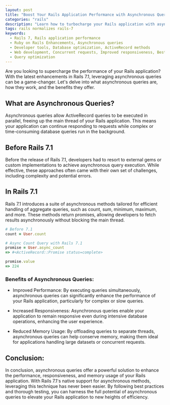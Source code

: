 ```yaml
---
layout: post
title: "Boost Your Rails Application Performance with Asynchronous Queries"
categories: "rails"
description: "Learn how to turbocharge your Rails application with asynchronous queries. Discover the benefits, best practices, and native support in Rails 7.1 for improved performance, responsiveness, and memory usage."
tags: rails normalizes rails-7
keywords:
  - Rails 7, Rails application performance
  - Ruby on Rails Enhancements, Asynchronous queries
  - Developer tools, Database optimization, ActiveRecord methods
  - Web development, Concurrent requests, Improved responsiveness, Best practices
  - Query optimization
---
```


Are you looking to supercharge the performance of your Rails application? With the latest enhancements in Rails 7.1, leveraging asynchronous queries can be a game-changer. Let's delve into what asynchronous queries are, how they work, and the benefits they offer.

## What are Asynchronous Queries?

Asynchronous queries allow ActiveRecord queries to be executed in parallel, freeing up the main thread of your Rails application. This means your application can continue responding to requests while complex or time-consuming database queries run in the background.

## Before Rails 7.1

Before the release of Rails 7.1, developers had to resort to external gems or custom implementations to achieve asynchronous query execution. While effective, these approaches often came with their own set of challenges, including complexity and potential errors.

## In Rails 7.1

Rails 7.1 introduces a suite of asynchronous methods tailored for efficient handling of aggregate queries, such as count, sum, minimum, maximum, and more. These methods return promises, allowing developers to fetch results asynchronously without blocking the main thread.

```ruby
# Before 7.1
count = User.count

# Async Count Query with Rails 7.1
promise = User.async_count
=> #<ActiveRecord::Promise status=complete>

promise.value
=> 224
```

### Benefits of Asynchronous Queries:

- Improved Performance:
By executing queries simultaneously, asynchronous queries can significantly enhance the performance of your Rails application, particularly for complex or slow queries.

- Increased Responsiveness:
Asynchronous queries enable your application to remain responsive even during intensive database operations, enhancing the user experience.

- Reduced Memory Usage:
By offloading queries to separate threads, asynchronous queries can help conserve memory, making them ideal for applications handling large datasets or concurrent requests.

## Conclusion:

In conclusion, asynchronous queries offer a powerful solution to enhance the performance, responsiveness, and memory usage of your Rails application. With Rails 7.1's native support for asynchronous methods, leveraging this technique has never been easier. By following best practices and thorough testing, you can harness the full potential of asynchronous queries to elevate your Rails application to new heights of efficiency.
